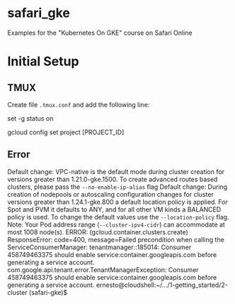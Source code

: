 # safari_gke
Examples for the "Kubernetes On GKE" course on Safari Online

# Initial Setup

## TMUX

Create file `.tmux.conf` and add the following line:

set -g status on

gcloud config set project [PROJECT_ID]

Error
-----
Default change: VPC-native is the default mode during cluster creation for versions greater than 1.21.0-gke.1500. To create advanced routes based clusters, please pass the `--no-enable-ip-alias` flag
Default change: During creation of nodepools or autoscaling configuration changes for cluster versions greater than 1.24.1-gke.800 a default location policy is applied. For Spot and PVM it defaults to ANY, and for all other VM kinds a BALANCED policy is used. To change the default values use the `--location-policy` flag.
Note: Your Pod address range (`--cluster-ipv4-cidr`) can accommodate at most 1008 node(s).
ERROR: (gcloud.container.clusters.create) ResponseError: code=400, message=Failed precondition when calling the ServiceConsumerManager: tenantmanager::185014: Consumer 458749463375 should enable service:container.googleapis.com before generating a service account.
com.google.api.tenant.error.TenantManagerException: Consumer 458749463375 should enable service:container.googleapis.com before generating a service account.
ernesto@cloudshell:~/.../1-getting_started/2-cluster (safari-gke)$ 

